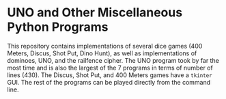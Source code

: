 # UNO and Other Miscellaneous Python Programs
This repository contains implementations of several dice games (400 Meters, Discus, Shot Put, Dino Hunt), as well as implementations of dominoes, UNO, and the railfence cipher. The UNO program took by far the most time and is also the largest of the 7 programs in terms of number of lines (430). The Discus, Shot Put, and 400 Meters games have a <code>tkinter</code> GUI. The rest of the programs can be played directly from the command line.
